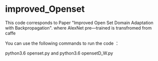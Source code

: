 # improved_Openset
This code corresponds to Paper "Improved Open Set Domain Adaptation with Backpropagation".
where AlexNet pre—trained is transfromed from caffe

You can use the following commands to run the code ：

python3.6 openset.py and python3.6 opensetD_W.py
